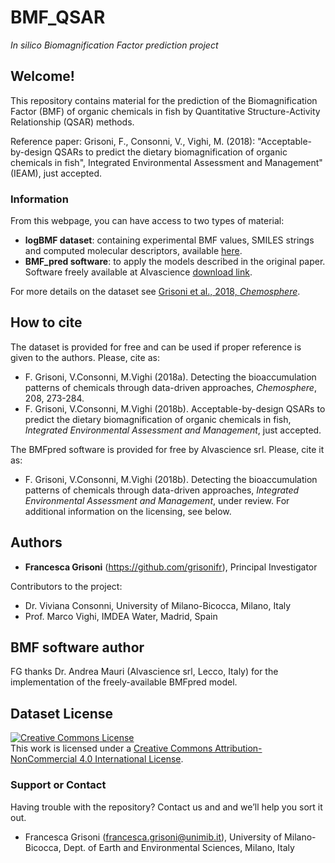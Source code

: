 # BMF_QSAR
*In silico Biomagnification Factor prediction project*

## Welcome!

This repository contains material for the prediction of the Biomagnification Factor (BMF) of organic chemicals in fish by Quantitative Structure-Activity Relationship (QSAR) methods.

Reference paper: Grisoni, F., Consonni, V., Vighi, M. (2018): "Acceptable-by-design QSARs to predict the dietary biomagnification of organic chemicals in fish", Integrated Environmental Assessment and Management" (IEAM), just accepted.

### Information

From this webpage, you can have access to two types of material: 
* **logBMF dataset**: containing experimental BMF values, SMILES strings and computed molecular descriptors, available [here](https://github.com/grisoniFr/bmf_qsar/blob/master/BMF_dataset.xlsx). 
* **BMF_pred software**: to apply the models described in the original paper. Software freely available at Alvascience [download link](http://www.alvascience.com/bmfpred/).

For more details on the dataset see [Grisoni et al., 2018, *Chemosphere*](https://www.sciencedirect.com/science/article/pii/S0045653518310087).

## How to cite

The dataset is provided for free and can be used if proper reference is given to the authors. 
Please, cite as:

* F. Grisoni, V.Consonni, M.Vighi (2018a). Detecting the bioaccumulation patterns of chemicals through data-driven approaches, *Chemosphere*, 208, 273-284.
* F. Grisoni, V.Consonni, M.Vighi (2018b). Acceptable-by-design QSARs to predict the dietary biomagnification of organic chemicals in fish, *Integrated Environmental Assessment and Management*, just accepted.

The BMFpred software is provided for free by Alvascience srl. Please, cite it as:
* F. Grisoni, V.Consonni, M.Vighi (2018b). Detecting the bioaccumulation patterns of chemicals through data-driven approaches, *Integrated Environmental Assessment and Management*, under review.
For additional information on the licensing, see below. 

## Authors

* **Francesca Grisoni** (https://github.com/grisonifr), Principal Investigator

Contributors to the project:
* Dr. Viviana Consonni, University of Milano-Bicocca, Milano, Italy
* Prof. Marco Vighi, IMDEA Water, Madrid, Spain

## BMF software author
FG thanks Dr. Andrea Mauri (Alvascience srl, Lecco, Italy) for the implementation of the freely-available BMFpred model.

## Dataset License

<a rel="license" href="http://creativecommons.org/licenses/by-nc/4.0/"><img alt="Creative Commons License" style="border-width:0" src="https://i.creativecommons.org/l/by-nc/4.0/88x31.png" /></a><br />This work is licensed under a <a rel="license" href="http://creativecommons.org/licenses/by-nc/4.0/">Creative Commons Attribution-NonCommercial 4.0 International License</a>. 

### Support or Contact
Having trouble with the repository? 
Contact us and and we’ll help you sort it out.

* Francesca Grisoni (francesca.grisoni@unimib.it), University of Milano-Bicocca, Dept. of Earth and Environmental Sciences, Milano, Italy
